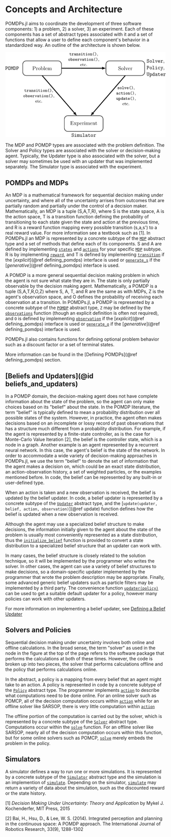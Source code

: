 # Concepts and Architecture

POMDPs.jl aims to coordinate the development of three software
components: 1) a problem, 2) a solver, 3) an experiment. Each of these
components has a set of abstract types associated with it and a set of
functions that allow a user to define each component's behavior in a
standardized way. An outline of the architecture is shown below.

![concepts](figures/concepts.png)

The MDP and POMDP types are associated with the problem definition. The
Solver and Policy types are associated with the solver or
decision-making agent. Typically, the Updater type is also associated
with the solver, but a solver may sometimes be used with an updater that
was implemented separately. The Simulator type is associated with the
experiment.

## POMDPs and MDPs

An MDP is a mathematical framework for sequential decision making under
uncertainty, and where all of the uncertainty arrises from outcomes that
are partially random and partially under the control of a decision
maker. Mathematically, an MDP is a tuple (S,A,T,R), where S is the state
space, A is the action space, T is a transition function defining the
probability of transitioning to each state given the state and action at
the previous time, and R is a reward function mapping every possible
transition (s,a,s') to a real reward value. For more information see a
textbook such as \[1\]. In POMDPs.jl an MDP is represented by a concrete
subtype of the [`MDP`](@ref) abstract type and a set of methods that
define each of its components. S and A are defined by implementing
[`states`](@ref) and [`actions`](@ref) for your specific [`MDP`](@ref)
subtype. R is by implementing [`reward`](@ref), and T is defined by implementing [`transition`](@ref) if the [*explicit*](@ref defining_pomdps) interface is used or [`generate_s`](@ref) if the [*generative*](@ref defining_pomdps) interface is used.

A POMDP is a more general sequential decision making problem in which
the agent is not sure what state they are in. The state is only
partially observable by the decision making agent. Mathematically, a
POMDP is a tuple (S,A,T,R,O,Z) where S, A, T, and R are the same as with
MDPs, Z is the agent's observation space, and O defines the probability
of receiving each observation at a transition. In POMDPs.jl, a POMDP is
represented by a concrete subtype of the [`POMDP`](@ref) abstract type,
`Z` may be defined by the [`observations`](@ref) function (though an
explicit definition is often not required), and `O` is defined by
implementing [`observation`](@ref) if the [*explicit*](@ref defining_pomdps) interface is used or [`generate_o`](@ref) if the [*generative*](@ref defining_pomdps) interface is used.

POMDPs.jl also contains functions for defining optional problem behavior
such as a discount factor or a set of terminal states.

More information can be found in the [Defining POMDPs](@ref defining_pomdps) section.

## [Beliefs and Updaters](@id beliefs_and_updaters)

In a POMDP domain, the decision-making agent does not have complete
information about the state of the problem, so the agent can only make
choices based on its "belief" about the state. In the POMDP literature,
the term "belief" is typically defined to mean a probability
distribution over all possible states of the system. However, in
practice, the agent often makes decisions based on an incomplete or
lossy record of past observations that has a structure much different
from a probability distribution. For example, if the agent is
represented by a finite-state controller, as is the case for Monte-Carlo
Value Iteration \[2\], the belief is the controller state, which is a
node in a graph. Another example is an agent represented by a recurrent
neural network. In this case, the agent's belief is the state of the
network. In order to accommodate a wide variety of decision-making
approaches in POMDPs.jl, we use the term "belief" to denote the set of
information that the agent makes a decision on, which could be an exact
state distribution, an action-observation history, a set of weighted
particles, or the examples mentioned before. In code, the belief can be
represented by any built-in or user-defined type.

When an action is taken and a new observation is received, the belief is
updated by the belief updater. In code, a belief updater is represented
by a concrete subtype of the [`Updater`](@ref) abstract type, and the
[`update(updater, belief, action, observation)`](@ref update) function defines how the belief is updated when a new
observation is received.

Although the agent may use a specialized belief structure to make
decisions, the information initially given to the agent about the state
of the problem is usually most conveniently represented as a state
distribution, thus the [`initialize_belief`](@ref) function is provided
to convert a state distribution to a specialized belief structure that
an updater can work with.

In many cases, the belief structure is closely related to the solution
technique, so it will be implemented by the programmer who writes the
solver. In other cases, the agent can use a variety of belief structures
to make decisions, so a domain-specific updater implemented by the
programmer that wrote the problem description may be appropriate.
Finally, some advanced generic belief updaters such as particle filters
may be implemented by a third party. The convenience function
[`updater(policy)`](@ref) can be used to get a suitable default updater for a
policy, however many policies can work with other updaters.

For more information on implementing a belief updater, see [Defining a Belief Updater](@ref)

## Solvers and Policies

Sequential decision making under uncertainty involves both online and
offline calculations. In the broad sense, the term "solver" as used in
the node in the figure at the top of the page refers to the software
package that performs the calculations at both of these times. However,
the code is broken up into two pieces, the solver that performs
calculations offline and the policy that performs calculations online.

In the abstract, a policy is a mapping from every belief that an agent
might take to an action. A policy is represented in code by a concrete
subtype of the [`Policy`](@ref) abstract type. The programmer implements
[`action`](@ref) to describe what computations need to be done online.
For an online solver such as POMCP, all of the decision computation
occurs within [`action`](@ref) while for an offline solver like SARSOP,
there is very little computation within [`action`](@ref)

The offline portion of the computation is carried out by the solver,
which is represented by a concrete subtype of the [`Solver`](@ref)
abstract type. Computations occur within the [`solve`](@ref) function.
For an offline solver like SARSOP, nearly all of the decision
computation occurs within this function, but for some online solvers
such as POMCP, [`solve`](@ref) merely embeds the problem in the policy.

## Simulators

A simulator defines a way to run one or more simulations.
It is represented by a concrete subtype of the [`Simulator`](@ref) abstract type and the simulation is an implemention of [`simulate`](@ref).
Depending on the simulator, [`simulate`](@ref) may return a variety of data about the simulation, such as the discounted reward or the state history.

\[1\] *Decision Making Under Uncertainty: Theory and Application* by
Mykel J. Kochenderfer, MIT Press, 2015

\[2\] Bai, H., Hsu, D., & Lee, W. S. (2014). Integrated perception and
planning in the continuous space: A POMDP approach. The International
Journal of Robotics Research, 33(9), 1288-1302
